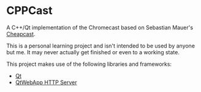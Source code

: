 CPPCast
=======

A C++/Qt implementation of the Chromecast based on Sebastian Mauer's [Cheapcast](https://github.com/mauimauer/cheapcast).

This is a personal learning project and isn't intended to be used by anyone but me. It may never actually get finished or even to a working state.

This project makes use of the following libraries and frameworks:

* [Qt](http://qt-project.org/)
* [QtWebApp HTTP Server](http://stefanfrings.de/qtwebapp/index-en.html)
